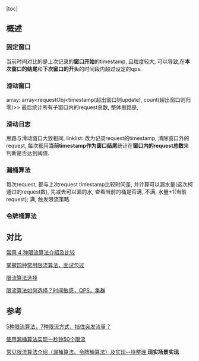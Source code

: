 [toc]

## 概述

### 固定窗口

当前时间对比的是上次记录的**窗口开始**的timestamp,
且粒度较大, 可以导致,在**本次窗口的结尾**和**下次窗口的开头**的时间段内超过设定的qps.

### 滑动窗口

array: array<requestObj<timestamp(超出窗口则update), count(超出窗口则归零)>> 最后统计所有子窗口内的request总数,
整体思路是, 

### 滑动日志

思路与滑动窗口大致相同,
linklist: 改为记录request的timestamp, 清除窗口外的request, 每次都用**当前timestamp作为窗口结尾**统计在**窗口内的request总数**来判断是否达到阈值.

### 漏桶算法

每次request, 都与上次request timestamp比较时间差, 并计算可以漏水量(这次柯通过的request数),
先减去可以漏的水, 
查看当前的桶是否满, 不满, 水量+1(当前request); 满, 触发限流策略.

### 令牌桶算法





## 对比

[常用 4 种限流算法介绍及比较](https://cloud.tencent.com/developer/article/2042810)

[掌握四种常用限流算法，面试包过](https://www.51cto.com/article/773434.html)

[限流算法选择](https://help.aliyun.com/document_detail/149952.html)

[限流算法如何选择？时间敏感，QPS，集群](https://blog.csdn.net/fly910905/article/details/123120451)

## 参考

[5种限流算法，7种限流方式，挡住突发流量？ ](https://www.cnblogs.com/niumoo/p/16007224.html)

[使用漏桶算法实现一秒钟50个限流](https://www.51cto.com/article/772532.html)

[常见限流算法介绍（漏桶算法、令牌桶算法）及实现--待整理 ](https://www.cnblogs.com/duanxz/p/4123068.html) **现实场景实现**